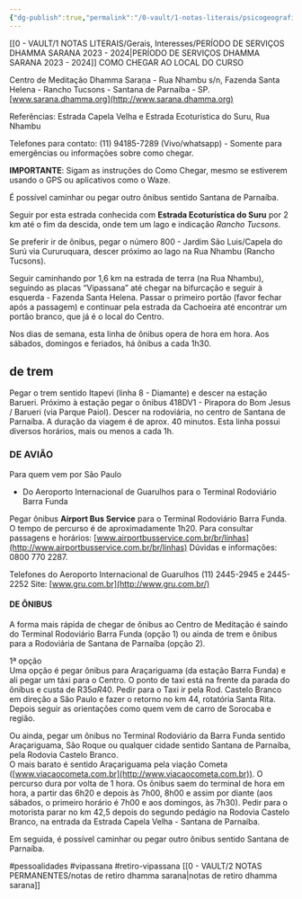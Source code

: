 ```yaml
---
{"dg-publish":true,"permalink":"/0-vault/1-notas-literais/psicogeografia/como-chegar-ao-dhamma-sarana/","tags":["pessoalidades","vipassana","retiro-vipassana"],"dgHomeLink":true,"dgShowLocalGraph":true,"dgShowFileTree":true,"dgEnableSearch":true,"noteIcon":""}
---
```


[[0 - VAULT/1 NOTAS LITERAIS/Gerais, Interesses/PERÍODO DE SERVIÇOS DHAMMA SARANA 2023 - 2024\|PERÍODO DE SERVIÇOS DHAMMA SARANA 2023 - 2024]]
COMO CHEGAR AO LOCAL DO CURSO  

Centro de Meditação Dhamma Saraṇa - Rua Nhambu s/n, Fazenda Santa Helena - Rancho Tucsons - Santana de Parnaíba - SP. [www.sarana.dhamma.org](http://www.sarana.dhamma.org)  

Referências: Estrada Capela Velha e Estrada Ecoturística do Suru, Rua Nhambu  

Telefones para contato: (11) 94185-7289 (Vivo/whatsapp) - Somente para emergências ou informações sobre como chegar.  

**IMPORTANTE**: Sigam as instruções do Como Chegar, mesmo se estiverem usando o GPS ou aplicativos como o Waze.

É possível caminhar ou pegar outro ônibus sentido Santana de Parnaíba.  

Seguir por esta estrada conhecida com **Estrada Ecoturística do Suru** por 2 km até o fim da descida, onde tem um lago e indicação *Rancho Tucsons*.  

Se preferir ir de ônibus, pegar o número 800 - Jardim São Luis/Capela do Surú via Cururuquara, descer próximo ao lago na Rua Nhambu (Rancho Tucsons).

Seguir caminhando por 1,6 km na estrada de terra (na Rua Nhambu), seguindo as placas “Vipassana” até chegar na bifurcação e seguir à esquerda - Fazenda Santa Helena. Passar o primeiro portão (favor fechar após a passagem) e continuar pela estrada da Cachoeira até encontrar um portão branco, que já é o local do Centro.

Nos dias de semana, esta linha de ônibus opera de hora em hora. Aos sábados, domingos e feriados, há ônibus a cada 1h30.

## de trem


Pegar o trem sentido Itapevi (linha 8 - Diamante) e descer na estação Barueri. Próximo à estação pegar o ônibus 418DV1 - Pirapora do Bom Jesus / Barueri (via Parque Paiol). Descer na rodoviária, no centro de Santana de Parnaíba. A duração da viagem é de aprox. 40 minutos. Esta linha possui diversos horários, mais ou menos a cada 1h.

### DE AVIÃO  

Para quem vem por São Paulo  
* Do Aeroporto Internacional de Guarulhos para o Terminal Rodoviário Barra Funda

Pegar ônibus **Airport Bus Service** para o Terminal Rodoviário Barra Funda. O tempo de percurso é de aproximadamente 1h20. Para consultar passagens e horários: [www.airportbusservice.com.br/br/linhas](http://www.airportbusservice.com.br/br/linhas) Dúvidas e informações: 0800 770 2287.

Telefones do Aeroporto Internacional de Guarulhos (11) 2445-2945 e 2445-2252 Site: [www.gru.com.br](http://www.gru.com.br/)  

#### DE ÔNIBUS  

A forma mais rápida de chegar de ônibus ao Centro de Meditação é saindo do Terminal Rodoviário Barra Funda (opção 1) ou ainda de trem e ônibus para a Rodoviária de Santana de Parnaíba (opção 2).

1ª opção  
Uma opção é pegar ônibus para Araçariguama (da estação Barra Funda) e ali pegar um táxi para o Centro. O ponto de taxi está na frente da parada do ônibus e custa de R$35 a R$40. Pedir para o Taxi ir pela Rod. Castelo Branco em direção a São Paulo e fazer o retorno no km 44, rotatória Santa Rita. Depois seguir as orientações como quem vem de carro de Sorocaba e região.

Ou ainda, pegar um ônibus no Terminal Rodoviário da Barra Funda sentido Araçariguama, São Roque ou qualquer cidade sentido Santana de Parnaíba, pela Rodovia Castelo Branco.  
O mais barato é sentido Araçariguama pela viação Cometa ([www.viacaocometa.com.br](http://www.viacaocometa.com.br)). O percurso dura por volta de 1 hora. Os ônibus saem do terminal de hora em hora, a partir das 6h20 e depois às 7h00, 8h00 e assim por diante (aos sábados, o primeiro horário é 7h00 e aos domingos, às 7h30). Pedir para o motorista parar no km 42,5 depois do segundo pedágio na Rodovia Castelo Branco, na entrada da Estrada Capela Velha - Santana de Parnaíba.

Em seguida, é possível caminhar ou pegar outro ônibus sentido Santana de Parnaíba.

#pessoalidades 
#vipassana 
#retiro-vipassana 
[[0 - VAULT/2 NOTAS PERMANENTES/notas de retiro dhamma sarana\|notas de retiro dhamma sarana]]